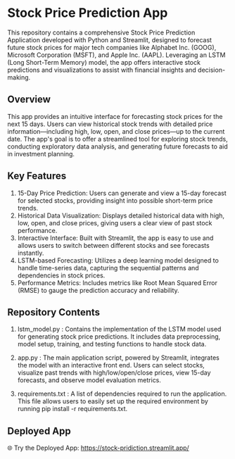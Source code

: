 # Stock Price Prediction App
This repository contains a comprehensive Stock Price Prediction Application developed with Python and Streamlit, designed to forecast future stock prices for major tech companies like Alphabet Inc. (GOOG), Microsoft Corporation (MSFT), and Apple Inc. (AAPL). Leveraging an LSTM (Long Short-Term Memory) model, the app offers interactive stock predictions and visualizations to assist with financial insights and decision-making.

## Overview
This app provides an intuitive interface for forecasting stock prices for the next 15 days. Users can view historical stock trends with detailed price information—including high, low, open, and close prices—up to the current date. The app's goal is to offer a streamlined tool for exploring stock trends, conducting exploratory data analysis, and generating future forecasts to aid in investment planning.

## Key Features
1. 15-Day Price Prediction: Users can generate and view a 15-day forecast for selected stocks, providing insight into possible short-term price trends.
2. Historical Data Visualization: Displays detailed historical data with high, low, open, and close prices, giving users a clear view of past stock performance.
3. Interactive Interface: Built with Streamlit, the app is easy to use and allows users to switch between different stocks and see forecasts instantly.
4. LSTM-based Forecasting: Utilizes a deep learning model designed to handle time-series data, capturing the sequential patterns and dependencies in stock prices.
5. Performance Metrics: Includes metrics like Root Mean Squared Error (RMSE) to gauge the prediction accuracy and reliability.

## Repository Contents
1. lstm_model.py :
   Contains the implementation of the LSTM model used for generating stock price predictions. It includes data preprocessing, model setup, training, and testing functions to handle stock data.

3. app.py :
   The main application script, powered by Streamlit, integrates the model with an interactive front end. Users can select stocks, visualize past trends with high/low/open/close prices, view 15-day forecasts, and observe model evaluation metrics.

5. requirements.txt :
   A list of dependencies required to run the application. This file allows users to easily set up the required environment by running pip install -r requirements.txt.

## Deployed App
🌐 Try the Deployed App: https://stock-pridiction.streamlit.app/
